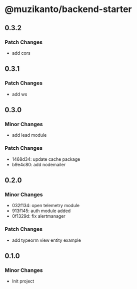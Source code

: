 # @muzikanto/backend-starter

## 0.3.2

### Patch Changes

- add cors

## 0.3.1

### Patch Changes

- add ws

## 0.3.0

### Minor Changes

- add lead module

### Patch Changes

- 1468d34: update cache package
- b9e4c80: add nodemailer

## 0.2.0

### Minor Changes

- 032f134: open telemetry module
- 913f145: auth module added
- 0f1329d: fix alertmanager

### Patch Changes

- add typeorm view entity example

## 0.1.0

### Minor Changes

- Init project
